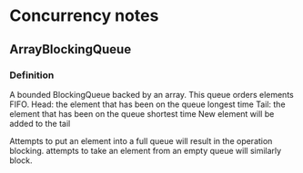 # Concurrency notes

## ArrayBlockingQueue

### Definition

A bounded BlockingQueue backed by an array.
This queue orders elements FIFO.
Head: the element that has been on the queue longest time
Tail: the element that has been on the queue shortest time
New element will be added to the tail

Attempts to put an element into a full queue will result in the operation blocking.
attempts to take an element from an empty queue will similarly block.


